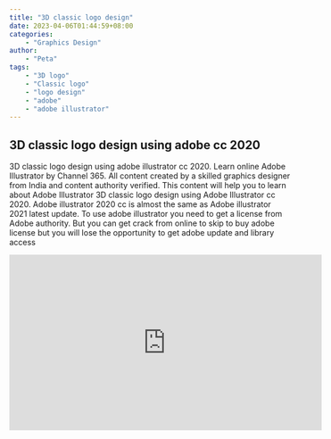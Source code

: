 ```yaml
---
title: "3D classic logo design"
date: 2023-04-06T01:44:59+08:00
categories:
    - "Graphics Design"
author:
    - "Peta"
tags:
    - "3D logo"
    - "Classic logo"
    - "logo design"
    - "adobe"
    - "adobe illustrator"
---
```


## 3D classic logo design using adobe cc 2020

3D classic logo design using adobe illustrator cc 2020. Learn online Adobe Illustrator by Channel 365. All content created by a skilled graphics designer from India and content authority verified. This content will help you to learn about Adobe Illustrator 3D classic logo design using Adobe Illustrator cc 2020. Adobe illustrator 2020 cc is almost the same as Adobe illustrator 2021 latest update. To use adobe illustrator you need to get a license from Adobe authority. But you can get crack from online to skip to buy adobe license but you will lose the opportunity to get adobe update and library access


<iframe width="560" height="315" src="https://www.youtube.com/embed/uAwaFhC-fAc" title="YouTube video player" frameborder="0" allow="accelerometer; autoplay; clipboard-write; encrypted-media; gyroscope; picture-in-picture; web-share" allowfullscreen></iframe>